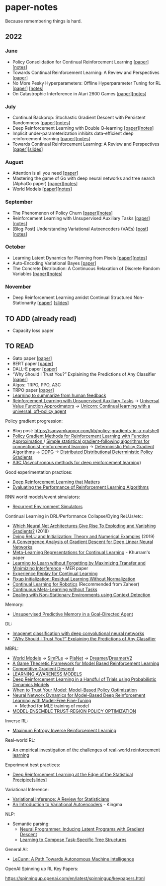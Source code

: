 # paper-notes
Because remembering things is hard.

## 2022
### June
- Policy Consolidation for Continual Reinforcement Learning [[paper](https://arxiv.org/pdf/1902.00255.pdf)][[notes](https://github.com/jordancoblin/paper-notes/blob/main/Policy_Consolidation_for_Continual%20Reinforcement_Learning.md)]
- Towards Continual Reinforcement Learning: A Review and Perspectives [[paper](https://arxiv.org/pdf/2012.13490.pdf)]
- No More Pesky Hyperparameters: Offline Hyperparameter Tuning for RL [[paper](https://arxiv.org/abs/2205.08716)] [[notes](https://github.com/jordancoblin/paper-notes/blob/main/han_calib_model.md)]
- On Catastrophic Interference in Atari 2600 Games [[paper](https://arxiv.org/pdf/2002.12499.pdf)][[notes](https://github.com/jordancoblin/paper-notes/blob/main/memento.md)]

### July
- Continual Backprop:
Stochastic Gradient Descent with Persistent Randomness [[paper](https://arxiv.org/pdf/2108.06325.pdf)][[notes](https://github.com/jordancoblin/paper-notes/blob/main/continual_backprop.md)]
- Deep Reinforcement Learning with Double Q-learning [[paper](https://arxiv.org/pdf/1509.06461v3.pdf)][[notes](https://github.com/jordancoblin/paper-notes/blob/main/double_dqn.md)]
- Implicit under-parameterization inhibits data-efficient deep reinforcement learning [[paper](https://arxiv.org/pdf/2010.14498.pdf)][[notes](https://github.com/jordancoblin/paper-notes/blob/main/under_parameterization_deep_rl.md)]
- Towards Continual Reinforcement Learning: A Review and Perspectives [[paper](https://arxiv.org/pdf/2012.13490.pdf)][[slides](https://github.com/jordancoblin/paper-notes/blob/main/Continual%20Learning%20in%20RL.key)]

### August
- Attention is all you need [[paper](https://arxiv.org/pdf/1706.03762.pdf)]
- Mastering the game of Go with deep
neural networks and tree search (AlphaGo paper) [[paper](https://www.nature.com/articles/nature16961.pdf)][[notes](https://github.com/jordancoblin/paper-notes/blob/main/alpha_go_1.md)]
- World Models [[paper](https://arxiv.org/pdf/1803.10122.pdf)][[notes](https://github.com/jordancoblin/paper-notes/blob/main/world_models.md)]

### September
- The Phenomenon of Policy Churn [[paper](https://arxiv.org/pdf/2206.00730.pdf)][[notes](https://github.com/jordancoblin/paper-notes/blob/main/policy_churn.md)]
- Reinforcement Learning with Unsupervised Auxiliary Tasks [[paper](https://arxiv.org/pdf/1611.05397.pdf)][[notes](https://github.com/jordancoblin/paper-notes/blob/main/unsupervised_aux_tasks.md)]
- [Blog Post] Understanding Variational Autoencoders (VAEs) [[post](https://towardsdatascience.com/understanding-variational-autoencoders-vaes-f70510919f73)][[notes](https://github.com/jordancoblin/paper-notes/blob/main/vaes_blog_post.md)]

### October
- Learning Latent Dynamics for Planning from Pixels [[paper](https://arxiv.org/pdf/1811.04551.pdf)][[notes](https://github.com/jordancoblin/paper-notes/blob/main/planet_paper_review.pdf)]
- Auto-Encoding Variational Bayes [[paper](https://arxiv.org/pdf/1312.6114v10.pdf)]
- The Concrete Distribution: A Continuous Relaxation of Discrete Random Variables [[paper](https://openreview.net/pdf?id=rkE3y85ee)][[notes](https://github.com/jordancoblin/paper-notes/blob/main/concrete_distr.md)]

### November
- Deep Reinforcement Learning amidst Continual Structured Non-Stationarity [[paper](http://proceedings.mlr.press/v139/xie21c/xie21c.pdf)] [[slides](https://github.com/jordancoblin/paper-notes/blob/main/lilac_v2.pdf)]

## TO ADD (already read)
- Capacity loss paper

## TO READ
- Gato paper [[paper](https://arxiv.org/pdf/2205.06175.pdf)]
- BERT paper [[paper](https://arxiv.org/abs/1810.04805)]
- DALL-E paper [[paper](https://arxiv.org/pdf/2102.12092.pdf)]
- “Why Should I Trust You?” Explaining the Predictions of Any Classifier [[paper](https://arxiv.org/pdf/1602.04938.pdf)]
- Algos: TRPO, PPO, A3C
- TRPO paper [[paper](https://arxiv.org/abs/1502.05477)]
- [Learning to summarize from human feedback](https://arxiv.org/pdf/2009.01325.pdf)
- [Reinforcement Learning with Unsupervised Auxiliary Tasks](https://arxiv.org/abs/1611.05397) -> [Universal Value Function Approximators](http://proceedings.mlr.press/v37/schaul15.pdf) -> [Unicorn: Continual learning with a universal,
off-policy agent](https://arxiv.org/pdf/1802.08294.pdf)

Policy gradient progression:
- Blog post: https://sanyamkapoor.com/kb/policy-gradients-in-a-nutshell
- [Policy Gradient Methods for
Reinforcement Learning with Function
Approximation ](https://proceedings.neurips.cc/paper/1999/file/464d828b85b0bed98e80ade0a5c43b0f-Paper.pdf) / [Simple statistical gradient-following algorithms for connectionist reinforcement learning](https://link.springer.com/article/10.1007/BF00992696) -> [Deterministic Policy Gradient Algorithms](http://proceedings.mlr.press/v32/silver14.pdf]) -> [DDPG](https://arxiv.org/pdf/1509.02971.pdf) -> [Distributed Distributional Deterministic Policy Gradients](https://arxiv.org/abs/1804.08617)
- [A3C (Asynchronous methods for deep reinforcement
learning)](https://arxiv.org/abs/1602.01783)

Good experimentation practices:
- [Deep Reinforcement Learning that Matters](https://arxiv.org/abs/1709.06560)
- [Evaluating the Performance of Reinforcement Learning Algorithms](https://arxiv.org/pdf/2006.16958.pdf)

RNN world models/event simulators:
- [Recurrent Environment Simulators](https://arxiv.org/abs/1704.02254)

Continual Learning in DRL/Performance Collapse/Dying ReLUs/etc:
- [Which Neural Net Architectures Give Rise To Exploding and Vanishing Gradients?](https://arxiv.org/abs/1801.03744) (2018)
- [Dying ReLU and Initialization: Theory and Numerical Examples](https://arxiv.org/abs/1903.06733) (2019)
- [A Convergence Analysis of Gradient Descent for Deep Linear Neural Networks](https://arxiv.org/abs/1810.02281)
- [Meta-Learning Representations for Continual Learning](https://arxiv.org/pdf/1905.12588.pdf) - Khurram's paper
- [Learning to Learn without Forgetting by Maximizing Transfer and Minimizing Interference](https://arxiv.org/pdf/1810.11910.pdf) - MER paper
- [Experience Replay for Continual Learning](https://proceedings.neurips.cc/paper/2019/file/fa7cdfad1a5aaf8370ebeda47a1ff1c3-Paper.pdf)
- [Fixup Initialization: Residual Learning Without Normalization](https://arxiv.org/abs/1901.09321)
- [Continual Learning for Robotics](https://www.researchgate.net/profile/Natalia-Diaz-Rodriguez/publication/334161654_Continual_Learning_for_Robotics/links/5d80f16fa6fdcc12cb96f278/Continual-Learning-for-Robotics.pdf) (Recommended from Zaheer)
- [Continuous Meta-Learning without Tasks](https://arxiv.org/abs/1912.08866)
- [Dealing with Non-Stationary Environments using Context Detection](https://people.cs.umass.edu/~bsilva/papers/nonstationary_icml2006.pdf)

Memory:
- [Unsupervised Predictive Memory in a Goal-Directed Agent](https://arxiv.org/pdf/1803.10760.pdf%22)

DL:
- [Imagenet classification with deep convolutional neural networks](https://dl.acm.org/doi/pdf/10.1145/3065386)
- [“Why Should I Trust You?” Explaining the Predictions of Any Classifier](https://arxiv.org/pdf/1602.04938.pdf)

MBRL:
- [World Models](https://arxiv.org/abs/1803.10122) -> [SimPLe](https://arxiv.org/abs/1903.00374) -> [PlaNet](https://arxiv.org/abs/1811.04551) -> [Dreamer](https://arxiv.org/abs/1912.01603)/[DreamerV2](https://arxiv.org/pdf/2010.02193.pdf)
- [A Game Theoretic Framework for Model Based Reinforcement Learning](https://arxiv.org/pdf/2004.07804.pdf)
- [Competitive Gradient Descent](https://arxiv.org/abs/1905.12103)
- [LEARNING AWARENESS MODELS](https://arxiv.org/pdf/1804.06318.pdf)
- [Deep Reinforcement Learning in a Handful of Trials using Probabilistic Dynamics Models](https://arxiv.org/abs/1805.12114)
- [When to Trust Your Model: Model-Based Policy Optimization](https://arxiv.org/pdf/1906.08253.pdf)
- [Neural Network Dynamics
for Model-Based Deep Reinforcement Learning
with Model-Free Fine-Tuning](https://arxiv.org/pdf/1708.02596.pdf)
  - Method for MLE training of model
- [MODEL-ENSEMBLE TRUST-REGION POLICY OPTIMIZATION](https://arxiv.org/pdf/1802.10592.pdf)

Inverse RL:
- [Maximum Entropy Inverse Reinforcement Learning](https://www.cs.uic.edu/pub/Ziebart/Publications/maxentirl-bziebart.pdf)

Real-world RL:
- [An empirical investigation of the challenges of
real-world reinforcement learning](https://arxiv.org/pdf/2003.11881.pdf)

Experiment best practices:
- [Deep Reinforcement Learning at the Edge of the Statistical Precipice](https://arxiv.org/pdf/2108.13264.pdf)[[slides](https://agarwl.github.io/rliable/assets/slides_mlc.pdf)]

Variational Inference:
- [Variational Inference: A Review for Statisticians](https://arxiv.org/pdf/1601.00670.pdf)
- [An Introduction to Variational Autoencoders](https://arxiv.org/pdf/1906.02691.pdf) - Kingma

NLP:
- Semantic parsing:
  - [Neural Programmer: Inducing Latent Programs with Gradient Descent](https://arxiv.org/abs/1511.04834)
  - [Learning to Compose Task-Specific Tree Structures](https://arxiv.org/abs/1707.02786)
  
General AI:
- [LeCunn: A Path Towards Autonomous Machine Intelligence](https://openreview.net/forum?id=BZ5a1r-kVsf)

OpenAI Spinning up RL Key Papers:

https://spinningup.openai.com/en/latest/spinningup/keypapers.html
